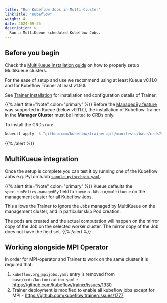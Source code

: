 ```yaml
---
title: "Run Kubeflow Jobs in Multi-Cluster"
linkTitle: "Kubeflow"
weight: 4
date: 2024-09-25
description: >
  Run a MultiKueue scheduled Kubeflow Jobs.
---
```


## Before you begin

Check the [MultiKueue installation guide](/docs/tasks/manage/setup_multikueue) on how to properly setup MultiKueue clusters.

For the ease of setup and use we recommend using at least Kueue v0.11.0 and for Kubeflow Trainer at least v1.9.0.

See [Trainer Installation](https://www.kubeflow.org/docs/components/training/installation/#installing-the-training-operator) for installation and configuration details of Trainer.

{{% alert title="Note" color="primary" %}}
Before the [ManagedBy feature](https://github.com/kubeflow/trainer/issues/2193) was supported in Kueue (below v0.11.0), the installation of Kubeflow Trainer in the <b>Manager Cluster</b> must be limited to CRDs only.

To install the CRDs run:
```bash
kubectl apply -k "github.com/kubeflow/trainer.git/manifests/base/crds?ref=v1.9.0"
```
{{% /alert %}}

## MultiKueue integration

Once the setup is complete you can test it by running one of the Kubeflow Jobs e.g. PyTorchJob [`sample-pytorchjob.yaml`](/docs/tasks/run/kubeflow/pytorchjobs/#sample-pytorchjob). 

{{% alert title="Note" color="primary" %}}
Kueue defaults the `spec.runPolicy.managedBy` field to `kueue.x-k8s.io/multikueue` on the management cluster for all Kubeflow Jobs. 

This allows the Trainer to ignore the Jobs managed by MultiKueue on the management cluster, and in particular skip Pod creation. 

The pods are created and the actual computation will happen on the mirror copy of the Job on the selected worker cluster. 
The mirror copy of the Job does not have the field set.
{{% /alert %}}

## Working alongside MPI Operator
In order for MPI-operator and Trainer to work on the same cluster it is required that:
1. `kubeflow.org_mpijobs.yaml` entry is removed from `base/crds/kustomization.yaml` - https://github.com/kubeflow/trainer/issues/1930
2. Trainer deployment is modified to enable all kubeflow jobs except for MPI -  https://github.com/kubeflow/trainer/issues/1777
  